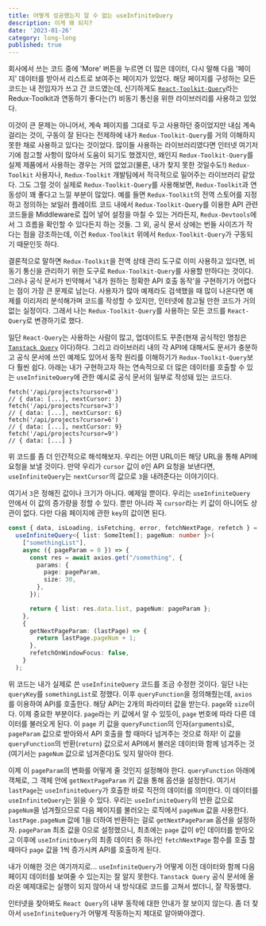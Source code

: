 ```yaml
---
title: 어떻게 성공했는지 알 수 없는 useInfiniteQuery
description: 이게 왜 되지?
date: '2023-01-26'
category: long-long
published: true
---
```


회사에서 쓰는 코드 중에 'More' 버튼을 누르면 더 많은 데이터, 다시 말해 다음 '페이지' 데이터를 받아서 리스트로 보여주는 페이지가 있었다. 해당 페이지를 구성하는 모든 코드는 내 전임자가 쓰고 간 코드였는데, 신기하게도 [`React-Toolkit-Query`](https://redux-toolkit.js.org/rtk-query/overview)라는 Redux-Toolkit과 연동하기 좋다는(?) 비동기 통신을 위한 라이브러리를 사용하고 있었다.

이것이 큰 문제는 아니어서, 계속 페이지를 그대로 두고 사용하던 중이었지만 내심 계속 걸리는 것이, 구동이 잘 된다는 전제하에 내가 `Redux-Toolkit-Query`를 거의 이해하지 못한 채로 사용하고 있다는 것이었다. 많이들 사용하는 라이브러리였다면 인터넷 여기저기에 참고할 사항이 많아서 도움이 되기도 했겠지만, 왜인지 `Redux-Toolkit-Query`를 실제 제품에서 사용하는 경우는 거의 없었고(물론, 내가 찾지 못한 것일수도!) `Redux-Toolkit` 사용자나, `Redux-Toolkit` 개발팀에서 적극적으로 밀어주는 라이브러리 같았다. 그도 그럴 것이 실제로 `Redux-Toolkit-Query`를 사용해보면, `Redux-Toolkit`과 연동성이 꽤 좋다고 느낄 부분이 많았다. 예를 들면 `Redux-Toolkit`의 전역 스토어를 지정하고 정의하는 보일러 플레이트 코드 내에서 `Redux-Toolkit-Query`를 이용한 API 관련 코드들을 Middleware로 집어 넣어 설정을 마칠 수 있는 거라든지, `Redux-Devtools`에서 그 흐름을 확인할 수 있다든지 하는 것들. 그 외, 공식 문서 상에는 번들 사이즈가 작다는 점을 강조하는데, 이건 `Redux-Toolkit` 위에서 `Redux-Toolkit-Query`가 구동되기 때문인듯 하다.

결론적으로 말하면 `Redux-Toolkit`을 전역 상태 관리 도구로 이미 사용하고 있다면, 비동기 통신을 관리하기 위한 도구로 `Redux-Toolkit-Query`를 사용할 만하다는 것이다. 그러나 공식 문서가 빈약해서 '내가 원하는 정확한 API 호출 동작'을 구현하기가 어렵다는 점이 가장 큰 문제로 남는다. 사용자가 많아 예제라도 검색했을 때 많이 나온다면 예제를 이리저리 분석해가며 코드를 작성할 수 있지만, 인터넷에 참고될 만한 코드가 거의 없는 실정이다. 그래서 나는 `Redux-Toolkit-Query`를 사용하는 모든 코드를 `React-Query`로 변경하기로 했다.

일단 `React-Query`는 사용하는 사람이 많고, 업데이트도 꾸준(현재 공식적인 명칭은 [`Tanstack Query`](https://tanstack.com/query/latest) 이다)하다. 그리고 라이브러리 내의 각 API에 대해서도 문서가 충분하고 공식 문서에 쓰인 예제도 있어서 동작 원리를 이해하기가 `Redux-Toolkit-Query`보다 훨씬 쉽다. 아래는 내가 구현하고자 하는 연속적으로 더 많은 데이터를 호출할 수 있는 `useInfiniteQuery`에 관한 예시로 공식 문서의 일부로 작성돼 있는 코드다.

```
fetch('/api/projects?cursor=0')
// { data: [...], nextCursor: 3}
fetch('/api/projects?cursor=3')
// { data: [...], nextCursor: 6}
fetch('/api/projects?cursor=6')
// { data: [...], nextCursor: 9}
fetch('/api/projects?cursor=9')
// { data: [...] }
```

위 코드를 좀 더 인간적으로 해석해보자. 우리는 어떤 URL이든 해당 URL을 통해 API에 요청을 보낼 것이다. 만약 우리가 `cursor` 값이 `0`인 API 요청을 보낸다면, `useInfiniteQuery`는 `nextCursor`의 값으로 `3`을 내려준다는 이야기이다.

여기서 `3`은 정해진 값이나 크기가 아니다. 예제일 뿐이다. 우리는 `useInfiniteQuery` 안에서 이 값의 증가량을 정할 수 있다. 뿐만 아니라 꼭 `cursor`라는 키 값이 아니어도 상관이 없다. 다만 다음 페이지에 관한 `key`의 값이면 된다.

```typescript
const { data, isLoading, isFetching, error, fetchNextPage, refetch } =
  useInfiniteQuery<{ list: SomeItem[]; pageNum: number }>(
    ["somethingList"],
    async ({ pageParam = 0 }) => {
      const res = await axios.get("/something", {
        params: {
          page: pageParam,
          size: 30,
        },
      });

      return { list: res.data.list, pageNum: pageParam };
    },
    {
      getNextPageParam: (lastPage) => {
        return lastPage.pageNum + 1;
      },
      refetchOnWindowFocus: false,
    }
  );
```

위 코드는 내가 실제로 쓴 `useInfiniteQuery` 코드를 조금 수정한 것이다. 일단 나는 `queryKey`를 `somethingList`로 정했다. 이후 `queryFunction`을 정의해줬는데, `axios`를 이용하여 API를 호출한다. 해당 API는 2개의 파라미터 값을 받는다. `page`와 `size`이다. 이제 중요한 부분이다. `page`라는 키 값에서 알 수 있듯이, `page` 번호에 따라 다른 데이터를 불러오게 된다. 이 `page` 키 값을 `queryFunction`의 인자(`arguments`)로, `pageParam` 값으로 받아와서 API 호출을 할 때마다 넘겨주는 것으로 하자! 이 값을 `queryFunction`의 반환(`return`) 값으로서 API에서 불러온 데이터와 함께 넘겨주는 것(여기서는 `pageNum` 값으로 넘겨준다)도 잊지 말아야 한다.

이제 이 `pageParam`의 변화를 어떻게 줄 것인지 설정해야 한다. `queryFunction` 아래에 객체로, 그 객체 안에 `getNextPageParam` 키 값을 통해 옵션을 설정한다. 여기서 `lastPage`는 `useInfiniteQuery`가 호출한 바로 직전의 데이터를 의미한다. 이 데이터를 `useInfiniteQuery`는 읽을 수 있다. 우리는 `useInfiniteQuery`의 반환 값으로 `pageNum`을 넘겨줬으므로 다음 페이지를 불러오는 로직에서 `pageNum` 값을 사용한다. `lastPage.pageNum` 값에 1을 더하여 반환하는 걸로 `getNextPageParam` 옵션을 설정하자. `pageParam` 최초 값을 0으로 설정했으니, 최초에는 `page` 값이 `0`인 데이터를 받아오고 이후에 `useInfinitQuery`의 최종 데이터 중 하나인 `fetchNextPage` 함수를 호출 할 때마다 `page` 값을 1씩 증가시켜 API를 호출하게 된다.

내가 이해한 것은 여기까지로... `useInfiniteQuery`가 어떻게 이전 데이터와 함께 다음 페이지 데이터를 보여줄 수 있는지는 잘 알지 못한다. `Tanstack Query` 공식 문서에 올라온 예제대로는 실행이 되지 않아서 내 방식대로 코드를 고쳐서 썼더니, 잘 작동했다.

인터넷을 찾아봐도 `React Query`의 내부 동작에 대한 안내가 잘 보이지 않는다. 좀 더 찾아서 `useInfiniteQuery`가 어떻게 작동하는지 제대로 알아봐야겠다.